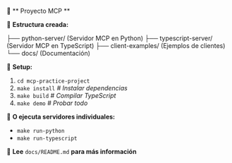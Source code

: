 🎉 ** Proyecto MCP **

📁 **Estructura creada:**

├── python-server/ (Servidor MCP en Python)
├── typescript-server/ (Servidor MCP en TypeScript)
├── client-examples/ (Ejemplos de clientes)
└── docs/ (Documentación)

🚀 **Setup:**
1. `cd mcp-practice-project`
2. `make install`        _# Instalar dependencias_
3. `make build`          _# Compilar TypeScript_
4. `make demo`           _# Probar todo_

🎯 **O ejecuta servidores individuales:**
- `make run-python`
- `make run-typescript`

📖 **Lee** `docs/README.md` **para más información**